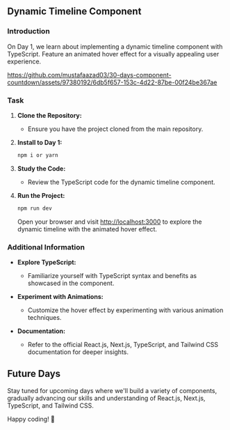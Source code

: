 ## Dynamic Timeline Component

### Introduction

On Day 1, we learn about implementing a dynamic timeline component with TypeScript. Feature an animated hover effect for a visually appealing user experience.

https://github.com/mustafaazad03/30-days-component-countdown/assets/97380192/6db5f657-153c-4d22-87be-00f24be367ae

### Task

1. **Clone the Repository:**
   - Ensure you have the project cloned from the main repository.

2. **Install to Day 1:**
   ```bash
   npm i or yarn
   ```

3. **Study the Code:**
   - Review the TypeScript code for the dynamic timeline component.

4. **Run the Project:**
   ```bash
   npm run dev
   ```
   Open your browser and visit [http://localhost:3000](http://localhost:3000) to explore the dynamic timeline with the animated hover effect.

### Additional Information

- **Explore TypeScript:**
  - Familiarize yourself with TypeScript syntax and benefits as showcased in the component.

- **Experiment with Animations:**
  - Customize the hover effect by experimenting with various animation techniques.

- **Documentation:**
  - Refer to the official React.js, Next.js, TypeScript, and Tailwind CSS documentation for deeper insights.

## Future Days

Stay tuned for upcoming days where we'll build a variety of components, gradually advancing our skills and understanding of React.js, Next.js, TypeScript, and Tailwind CSS.

Happy coding! 🚀
